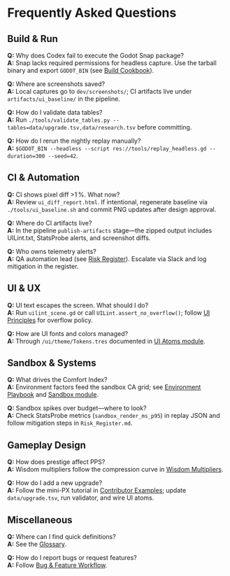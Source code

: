 # Frequently Asked Questions

## Build & Run

**Q:** Why does Codex fail to execute the Godot Snap package?  
**A:** Snap lacks required permissions for headless capture. Use the tarball binary and export `GODOT_BIN` (see [Build Cookbook](dev/Build_Cookbook.md)).

**Q:** Where are screenshots saved?  
**A:** Local captures go to `dev/screenshots/`; CI artifacts live under `artifacts/ui_baseline/` in the pipeline.

**Q:** How do I validate data tables?  
**A:** Run `./tools/validate_tables.py --tables=data/upgrade.tsv,data/research.tsv` before committing.

**Q:** How do I rerun the nightly replay manually?  
**A:** `$GODOT_BIN --headless --script res://tools/replay_headless.gd --duration=300 --seed=42`.

## CI & Automation

**Q:** CI shows pixel diff >1 %. What now?  
**A:** Review `ui_diff_report.html`. If intentional, regenerate baseline via `./tools/ui_baseline.sh` and commit PNG updates after design approval.

**Q:** Where do CI artifacts live?  
**A:** In the pipeline `publish-artifacts` stage—the zipped output includes UILint.txt, StatsProbe alerts, and screenshot diffs.

**Q:** Who owns telemetry alerts?  
**A:** QA automation lead (see [Risk Register](qa/Risk_Register.md)). Escalate via Slack and log mitigation in the register.

## UI & UX

**Q:** UI text escapes the screen. What should I do?  
**A:** Run `uilint_scene.gd` or call `UILint.assert_no_overflow()`; follow [UI Principles](ux/UI_Principles.md) for overflow policy.

**Q:** How are UI fonts and colors managed?  
**A:** Through `/ui/theme/Tokens.tres` documented in [UI Atoms module](modules/ui_atoms.md).

## Sandbox & Systems

**Q:** What drives the Comfort Index?  
**A:** Environment factors feed the sandbox CA grid; see [Environment Playbook](design/Environment_Playbook.md) and [Sandbox module](modules/sandbox.md).

**Q:** Sandbox spikes over budget—where to look?  
**A:** Check StatsProbe metrics (`sandbox_render_ms_p95`) in replay JSON and follow mitigation steps in `Risk_Register.md`.

## Gameplay Design

**Q:** How does prestige affect PPS?  
**A:** Wisdom multipliers follow the compression curve in [Wisdom Multipliers](design/Wisdom_Multipliers.md).

**Q:** How do I add a new upgrade?  
**A:** Follow the mini-PX tutorial in [Contributor Examples](qa/Contributor_Examples.md); update `data/upgrade.tsv`, run validator, and wire UI atoms.

## Miscellaneous

**Q:** Where can I find quick definitions?  
**A:** See the [Glossary](Glossary.md).

**Q:** How do I report bugs or request features?  
**A:** Follow [Bug & Feature Workflow](ops/Bug_and_Feature_Workflow.md).
